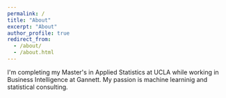 ```yaml
---
permalink: /
title: "About"
excerpt: "About"
author_profile: true
redirect_from: 
  - /about/
  - /about.html
---
```


I'm completing my Master's in Applied Statistics at UCLA while working in Business Intelligence at Gannett. My passion is machine learninig and statistical consulting.


